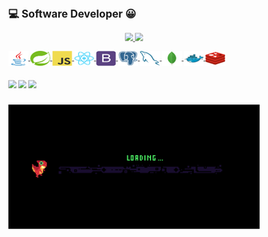 ## :computer: Software Developer :grinning:
 <div align="center">
  <a href="https://github.com/Danilo-DS">
  <img height="180em" src="https://github-readme-stats.vercel.app/api?username=Danilo-DS&show_icons=true&include_all_commits=true&count_private=true&theme=nord"/>
  <img height="180em" src="https://github-readme-stats.vercel.app/api/top-langs/?username=Danilo-DS&layout=compact&langs_count=7&theme=nord"/>
</div>
 
<div style="display: inline_block"><br>
  <img align="center" alt="DS-Java" height="30" width="40" src="https://raw.githubusercontent.com/devicons/devicon/master/icons/java/java-original.svg">
  <img align="center" alt="DS-SpringFramework" height="30" width="40" src="https://raw.githubusercontent.com/devicons/devicon/master/icons/spring/spring-original.svg">
  <img align="center" alt="DS-JavaScript" height="30" width="40" src="https://raw.githubusercontent.com/devicons/devicon/master/icons/javascript/javascript-original.svg">
  <img align="center" alt="DS-ReactJS" height="30" width="40" src="https://raw.githubusercontent.com/devicons/devicon/master/icons/react/react-original.svg">
  <img align="center" alt="DS-Bootstrap" height="30" width="40" src="https://raw.githubusercontent.com/devicons/devicon/master/icons/bootstrap/bootstrap-plain.svg">
  <img align="center" alt="DS-PostgreSQL" height="30" width="40" src="https://raw.githubusercontent.com/devicons/devicon/master/icons/postgresql/postgresql-plain.svg">
  <img align="center" alt="DS-MySql" height="30" width="40" src="https://raw.githubusercontent.com/devicons/devicon/master/icons/mysql/mysql-plain.svg">
  <img align="center" alt="DS-MongoDB" height="30" width="40" src="https://raw.githubusercontent.com/devicons/devicon/master/icons/mongodb/mongodb-original.svg">
  <img align="center" alt="DS-Docker" height="30" width="40" src="https://raw.githubusercontent.com/devicons/devicon/master/icons/docker/docker-original.svg">
  <img align="center" alt="DS-Redis" height="30" width="40" src="https://raw.githubusercontent.com/devicons/devicon/master/icons/redis/redis-original.svg">
</div>
  
  ##
 
<div> 
  <a href="https://www.linkedin.com/in/danilo-silva-3489311b4" target="_blank"> <img src="https://img.shields.io/badge/-Linkedin-%230077B5?style=for-the-badge&logo=linkedin&logoColor=white" target="_blank"></a> 
 <a href="mailto:danilosyllva.16@gmail.com" target="_blank"> <img src="https://img.shields.io/badge/Gmail-D14836?style=for-the-badge&logo=gmail&logoColor=white" target="_blank"></a>
 <a href="mailto:danilo_syllva@outlook.com" target="_blank"> <img src="https://img.shields.io/badge/Outlook-0078D4?style=for-the-badge&logo=microsoft-outlook&logoColor=white" target="_blank"></a>
 
 ##
  <img align="center" alt="DS-Redis" height="250" width="100%" src="https://github.com/Danilo-DS/Danilo-DS/blob/main/assert/loading-dino.gif">
</div>
 
 
 
